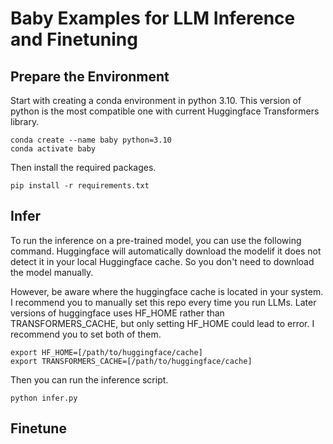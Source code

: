 # Baby Examples for LLM Inference and Finetuning

## Prepare the Environment
Start with creating a conda environment in python 3.10. This version of python is the most compatible one with current Huggingface Transformers library. 

```
conda create --name baby python=3.10
conda activate baby
```

Then install the required packages.
```
pip install -r requirements.txt
```

## Infer
To run the inference on a pre-trained model, you can use the following command. Huggingface will automatically download the modelif it does not detect it in your local Huggingface cache. So you don't need to download the model manually. 

However, be aware where the huggingface cache is located in your system. I recommend you to manually set this repo every time you run LLMs. Later versions of huggingface uses HF_HOME rather than TRANSFORMERS_CACHE, but only setting HF_HOME could lead to error. I recommend you to set both of them.
```
export HF_HOME=[/path/to/huggingface/cache]
export TRANSFORMERS_CACHE=[/path/to/huggingface/cache]
```

Then you can run the inference script.
```
python infer.py
```

## Finetune